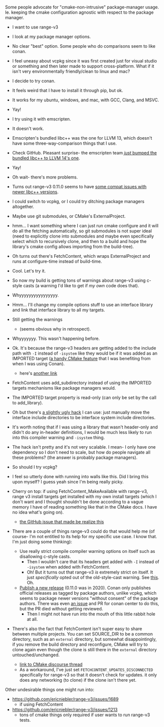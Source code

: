 Some people advocate for "cmake-non-intrusive" package-manager usage. Ie. keeping the cmake configuration agnostic with respect to the package manager.

- I want to use range-v3
- I look at my package manager options.
- No clear "best" option. Some people who do comparisons seem to like conan.
- I feel uneasy about vcpkg since it was first created just for visual studio or something and then later made to support cross-platform. What if it isn't very environmentally friendly/clean to linux and mac?
- I decide to try conan.
- It feels weird that I have to install it through pip, but ok.
- It works for my ubuntu, windows, and mac, with GCC, Clang, and MSVC.
- Yay!
- I try using it with emscripten.
- It doesn't work.
- Emscripten's bundled libc++ was the one for LLVM 13, which doesn't have some three-way-comparison things that I use.
- Check GitHub. Pleasant surprise- the emscripten team [_just_ bumped the bundled libc++ to LLVM 14's one](https://github.com/emscripten-core/emscripten/pull/17000).
- Yay!
- Oh wait- there's more problems.
- Turns out range-v3 0.11.0 seems to have [some compat issues with newer libc++ versions](https://github.com/ericniebler/range-v3/issues/1633).
- I could switch to vcpkg, or I could try ditching package managers altogether.
- Maybe use git submodules, or CMake's ExternalProject.
- hmm... I want something where I can just run cmake configure and it will do all the fetching automatically, so git submodules is not super ideal (need to explicitly clone into submodules and maybe even specifically select which to recursively clone, and then to a build and hope the library's cmake config allows importing from the build-tree).
- Oh turns out there's FetchContent, which wraps ExternalProject and runs at configure-time instead of build-time.
- Cool. Let's try it.
- So now my build is getting tons of warnings about range-v3 using c-style casts (a warning I'd like to get if _my own_ code does that).
- Whyyyyyyyyyyyyyyyy.
- Hmm... I'll change my compile options stuff to use an interface library and link that interface library to all my targets.
- Still getting the warnings
  - (seems obvious why in retrospect).
- Whyyyyyyy. This wasn't happening before.
- Ok. It's because the range-v3 headers are getting added to the include path with `-I` instead of `-isystem` like they would be if it was added as an IMPORTED target ([a handy CMake feature](https://cmake.org/cmake/help/latest/manual/cmake-buildsystem.7.html#include-directories-and-usage-requirements) that I was benefiting from when I was using Conan).
  - here's [another link](https://cmake.org/cmake/help/latest/prop_tgt/NO_SYSTEM_FROM_IMPORTED.html)
- FetchContent uses add_subdirectory instead of using the IMPORTED targets mechanisms like package managers would.
- The IMPORTED target property is read-only (can only be set by the call to add_library).
- Oh but there's [a slightly ugly hack](https://stackoverflow.com/questions/64064157/is-there-a-way-to-get-isystem-for-fetchcontent-targets) I can use: just manually move the interface include directories to be interface system include directories.
- It's worth noting that if I was using a library that wasn't header-only and didn't do any in-header definitions, I would be much less likely to run into this compiler warning and `-isystem` thing.
- The hack isn't pretty and it's not very scalable. I mean- I only have one dependency so I don't need to scale, but how do people navigate all these problems? (the answer is probably package managers).
- So should I try vcpkg?
- I feel so utterly done with running into walls like this. Did I bring this upon myself? I guess yeah since I'm being really picky.
- Cherry on top: if using FetchContent_MakeAvailable with range-v3, range v3 install targets get installed with my own install targets (which I don't want and I thought shouldn't be done according to a vague memory I have of reading something like that in the CMake docs. I have no idea what's going on).
  - [the GitHub issue that made be realize this](https://github.com/ericniebler/range-v3/issues/1689)

- There are a couple of things range-v3 could do that would help me (of course- I'm not entitled to its help for my specific use case. I know that. I'm just doing some thinking):
  - Use really strict compile compiler warning options on itself such as disallowing c-style casts.
    - Then I wouldn't care that its headers get added with `-I` instead of `-isystem` when added with FetchContent.
    - Oh! But it turns out that range-v3 _is_ extremely strict on itself. It just _specifically_ opted out of the old-style-cast warning. See [this](https://github.com/ericniebler/range-v3/blob/master/cmake/ranges_diagnostics.cmake). Oh.
  - [Publish a new release](https://github.com/ericniebler/range-v3/issues/1694) (0.11.0 was in 2020). Conan only publishes official releases as tagged by package authors, unlike vcpkg, which seems to package newer versions "without consent" of the package authors. There was even [an issue](https://github.com/conan-io/conan-center-index/issues/8386) and PR for conan center to do this, but the PR died without getting reviewed.
    - Then I might not have run into the mouth of this little rabbit hole at all.

- There's also the fact that FetchContent isn't super easy to share between multiple projects. You can set SOURCE_DIR to be a common directory, such as an `external` directory, but somewhat disappointingly, if you remove the build directory and reconfigure, CMake will try to clone again even though the clone is still there in the `external` directory untouched/unchanged.
  - [link to CMake discourse thread](https://discourse.cmake.org/t/share-fetchcontent-between-projects/4537/2)
  - As a workaround, I've just set `FETCHCONTENT_UPDATES_DISCONNECTED` specifically for range-v3 so that it doesn't check for updates. it only does any networking (to clone) if the clone isn't there yet.

Other undesirable things one might run into:
- https://github.com/ericniebler/range-v3/issues/1689
  - if using FetchContent
- https://github.com/ericniebler/range-v3/issues/1213
  - tons of cmake things only required if user wants to run range-v3 tests.